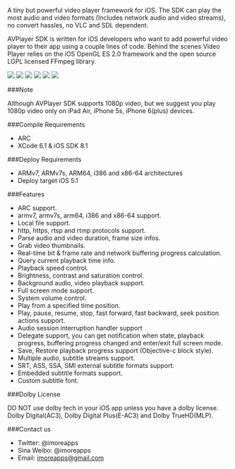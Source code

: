 A tiny but powerful video player framework for iOS. The SDK can play the most audio and video formats (Includes network audio and video streams), no convert hassles, no VLC and SDL dependent.

AVPlayer SDK is written for iOS developers who want to add powerful video player to their app using a couple lines of code. Behind the scenes Video Player relies on the iOS OpenGL ES 2.0 framework and the open source LGPL licensed FFmpeg library.

[![](https://dl.dropboxusercontent.com/u/87201024/avplayer/1.png)](https://dl.dropboxusercontent.com/u/87201024/avplayer/1.png)
[![](https://dl.dropboxusercontent.com/u/87201024/avplayer/2.png)](https://dl.dropboxusercontent.com/u/87201024/avplayer/2.png)
[![](https://dl.dropboxusercontent.com/u/87201024/avplayer/3.png)](https://dl.dropboxusercontent.com/u/87201024/avplayer/3.png)
[![](https://dl.dropboxusercontent.com/u/87201024/avplayer/6.png)](https://dl.dropboxusercontent.com/u/87201024/avplayer/6.png)
[![](https://dl.dropboxusercontent.com/u/87201024/avplayer/4.png)](https://dl.dropboxusercontent.com/u/87201024/avplayer/4.png)
[![](https://dl.dropboxusercontent.com/u/87201024/avplayer/5.png)](https://dl.dropboxusercontent.com/u/87201024/avplayer/5.png)

###Note

Although AVPlayer SDK supports 1080p video, but we suggest you play 1080p video only on iPad Air, iPhone 5s, iPhone 6(plus) devices.

###Compile Requirements

 - ARC
 - XCode 6.1 & iOS SDK 8.1

###Deploy Requirements

 - ARMv7, ARMv7s, ARM64, i386 and x86-64 architectures
 - Deploy target iOS 5.1

###Features

 - ARC support.
 - armv7, armv7s, arm64, i386 and x86-64 support.
 - Local file support.
 - http, https, rtsp and rtmp protocols support.
 - Parse audio and video duration, frame size infos.
 - Grab video thumbnails.
 - Real-time bit & frame rate and network buffering progress calculation.
 - Query current playback time info.
 - Playback speed control.
 - Brightness, contrast and saturation control.
 - Background audio, video playback support.
 - Full screen mode support.
 - System volume control.
 - Play from a specified time position.
 - Play, pause, resume, stop, fast forward, fast backward, seek position actions support.
 - Audio session interruption handler support
 - Delegate support, you can get notification when state, playback progress, buffering progress changed and enter/exit full screen mode.
 - Save, Restore playback progress support (Objective-c block style).
 - Multiple audio, subtitle streams support.
 - SRT, ASS, SSA, SMI external subtitle formats support.
 - Embedded subtitle formats support.
 - Custom subtitle font.

###Dolby License

DO NOT use dolby tech in your iOS app unless you have a dolby license.
Dolby Digital(AC3), Dolby Digital Plus(E-AC3) and Dolby TrueHD(MLP).

###Contact us

 - Twitter: @imoreapps
 - Sina Weibo: @imoreapps
 - Email: imoreapps@gmail.com
